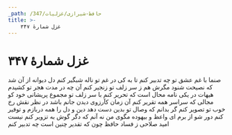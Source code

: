 ```yaml
---
_path: /حافظ-شیرازی/غزلیات/347
title: >-
    غزل شمارهٔ ۳۴۷
---
```

# غزل شمارهٔ ۳۴۷

صنما با غم عشق تو چه تدبیر کنم
تا به کی در غم تو ناله شبگیر کنم
دل دیوانه از آن شد که نصیحت شنود
مگرش هم ز سر زلف تو زنجیر کنم
آن چه در مدت هجر تو کشیدم هیهات
در یکی نامه محال است که تحریر کنم
با سر زلف تو مجموع پریشانی خود
کو مجالی که سراسر همه تقریر کنم
آن زمان کآرزوی دیدن جانم باشد
در نظر نقش رخ خوب تو تصویر کنم
گر بدانم که وصال تو بدین دست دهد
دین و دل را همه دربازم و توفیر کنم
دور شو از برم ای واعظ و بیهوده مگوی
من نه آنم که دگر گوش به تزویر کنم
نیست امید صلاحی ز فساد حافظ
چون که تقدیر چنین است چه تدبیر کنم
